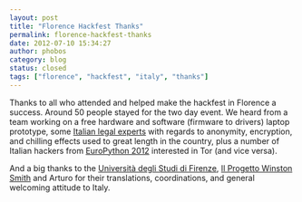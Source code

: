 ```yaml
---
layout: post
title: "Florence Hackfest Thanks"
permalink: florence-hackfest-thanks
date: 2012-07-10 15:34:27
author: phobos
category: blog
status: closed
tags: ["florence", "hackfest", "italy", "thanks"]
---
```


Thanks to all who attended and helped make the hackfest in Florence a success. Around 50 people stayed for the two day event. We heard from a team working on a free hardware and software (firmware to drivers) laptop prototype, some [Italian legal experts](http://www.studiogallus.it/) with regards to anonymity, encryption, and chilling effects used to great length in the country, plus a number of Italian hackers from [EuroPython 2012](https://ep2012.europython.eu/) interested in Tor (and vice versa).

And a big thanks to the [Università degli Studi di Firenze](http://www.unifi.it/), [Il Progetto Winston Smith](http://www.winstonsmith.org/) and Arturo for their translations, coordinations, and general welcoming attitude to Italy.
